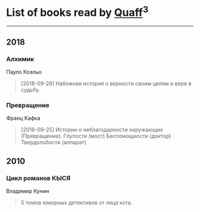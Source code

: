 # List of books read by [Quaff](http://vk.com/id12267158)<sup>3</sup>
---

## 2018

### Алхимик
Пауло Коэльо
> [2018-09-26] Набожная история о верности своим целям и вере в судьбу.


### Превращение
Франц Кафка
> [2018-09-25] Истории о неблагодарности окружающих (Превращение). 
> Глупости (мост)
> Беспомощности (доктор)
> Твердолобости (аппарат)



## 2010

### Цикл романов КЫСЯ
Владимир Кунин
> 5 томов юморных детективов от лица кота.



